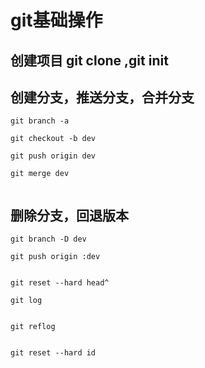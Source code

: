 # git基础操作

## 创建项目 git clone ,git init

## 创建分支，推送分支，合并分支

```
git branch -a 

git checkout -b dev  

git push origin dev

git merge dev


```

## 删除分支，回退版本

```
git branch -D dev

git push origin :dev


git reset --hard head^

git log 


git reflog


git reset --hard id
```
